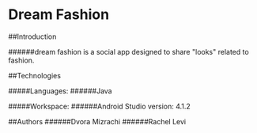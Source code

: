 # Dream Fashion

##Introduction

######dream fashion is a social app designed to share "looks" related to fashion.

##Technologies

#####Languages:
######Java

#####Workspace:
######Android Studio version: 4.1.2

##Authors
######Dvora Mizrachi
######Rachel Levi
